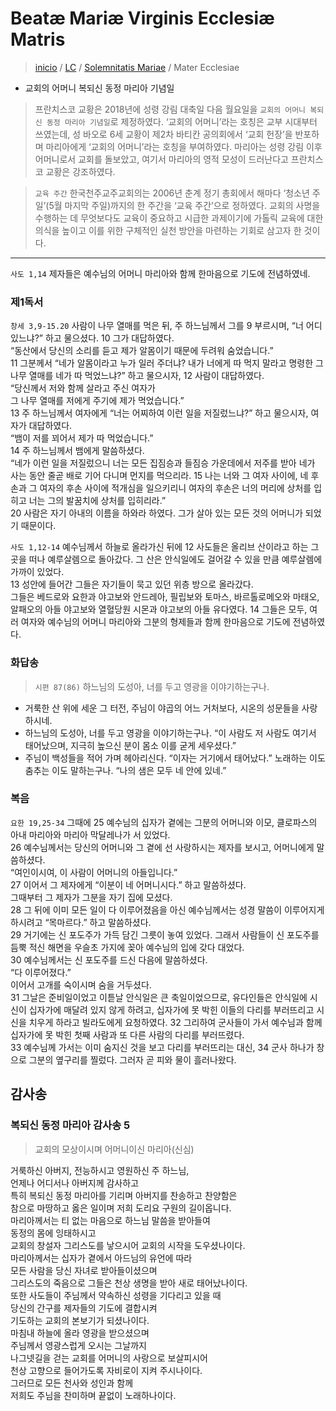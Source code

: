 # Beatæ Mariæ Virginis Ecclesiæ Matris

> [inicio](../../README.md) / [LC](../../LC.md) / [Solemnitatis Mariae](../LM.md) / Mater Ecclesiae

- 교회의 어머니 복되신 동정 마리아 기념일


> 프란치스코 교황은 2018년에 성령 강림 대축일 다음 월요일을 `교회의 어머니 복되신 동정 마리아 기념일`로 제정하였다. ‘교회의 어머니’라는 호칭은 교부 시대부터 쓰였는데, 성 바오로 6세 교황이 제2차 바티칸 공의회에서 ‘교회 헌장’을 반포하며 마리아에게 ‘교회의 어머니’라는 호칭을 부여하였다. 마리아는 성령 강림 이후 어머니로서 교회를 돌보았고, 여기서 마리아의 영적 모성이 드러난다고 프란치스코 교황은 강조하였다.  

> `교육 주간` 한국천주교주교회의는 2006년 춘계 정기 총회에서 해마다 ‘청소년 주일’(5월 마지막 주일)까지의 한 주간을 ‘교육 주간’으로 정하였다. 교회의 사명을 수행하는 데 무엇보다도 교육이 중요하고 시급한 과제이기에 가톨릭 교육에 대한 의식을 높이고 이를 위한 구체적인 실천 방안을 마련하는 기회로 삼고자 한 것이다.

----

`사도 1,14` 제자들은 예수님의 어머니 마리아와 함께 한마음으로 기도에 전념하였네.

### 제1독서
`창세 3,9-15.20` 사람이 나무 열매를 먹은 뒤, 주 하느님께서 그를 9 부르시며, “너 어디 있느냐?” 하고 물으셨다. 10 그가 대답하였다.  
“동산에서 당신의 소리를 듣고 제가 알몸이기 때문에 두려워 숨었습니다.”  
11 그분께서 “네가 알몸이라고 누가 일러 주더냐? 내가 너에게 따 먹지 말라고 명령한 그 나무 열매를 네가 따 먹었느냐?” 하고 물으시자, 12 사람이 대답하였다.  
“당신께서 저와 함께 살라고 주신 여자가  
그 나무 열매를 저에게 주기에 제가 먹었습니다.”  
13 주 하느님께서 여자에게 “너는 어찌하여 이런 일을 저질렀느냐?” 하고 물으시자, 여자가 대답하였다.  
“뱀이 저를 꾀어서 제가 따 먹었습니다.”  
14 주 하느님께서 뱀에게 말씀하셨다.  
“네가 이런 일을 저질렀으니 너는 모든 집짐승과 들짐승 가운데에서 저주를 받아 네가 사는 동안 줄곧 배로 기어 다니며 먼지를 먹으리라. 15 나는 너와 그 여자 사이에, 네 후손과 그 여자의 후손 사이에 적개심을 일으키리니 여자의 후손은 너의 머리에 상처를 입히고 너는 그의 발꿈치에 상처를 입히리라.”  
20 사람은 자기 아내의 이름을 하와라 하였다. 그가 살아 있는 모든 것의 어머니가 되었기 때문이다.  


`사도 1,12-14` 예수님께서 하늘로 올라가신 뒤에 12 사도들은 올리브 산이라고 하는 그곳을 떠나 예루살렘으로 돌아갔다. 그 산은 안식일에도 걸어갈 수 있을 만큼 예루살렘에 가까이 있었다.  
13 성안에 들어간 그들은 자기들이 묵고 있던 위층 방으로 올라갔다.  
그들은 베드로와 요한과 야고보와 안드레아, 필립보와 토마스, 바르톨로메오와 마태오, 알패오의 아들 야고보와 열혈당원 시몬과 야고보의 아들 유다였다. 14 그들은 모두, 여러 여자와 예수님의 어머니 마리아와 그분의 형제들과 함께 한마음으로 기도에 전념하였다.


### 화답송

> `시편 87(86)` 하느님의 도성아, 너를 두고 영광을 이야기하는구나.  
- 거룩한 산 위에 세운 그 터전, 주님이 야곱의 어느 거처보다, 시온의 성문들을 사랑하시네.
- 하느님의 도성아, 너를 두고 영광을 이야기하는구나. “이 사람도 저 사람도 여기서 태어났으며, 지극히 높으신 분이 몸소 이를 굳게 세우셨다.”
- 주님이 백성들을 적어 가며 헤아리신다. “이자는 거기에서 태어났다.” 노래하는 이도 춤추는 이도 말하는구나. “나의 샘은 모두 네 안에 있네.”

### 복음 
`요한 19,25-34`  그때에 25 예수님의 십자가 곁에는 그분의 어머니와 이모, 클로파스의 아내 마리아와 마리아 막달레나가 서 있었다.  
26 예수님께서는 당신의 어머니와 그 곁에 선 사랑하시는 제자를 보시고, 어머니에게 말씀하셨다.  
“여인이시여, 이 사람이 어머니의 아들입니다.”  
27 이어서 그 제자에게 “이분이 네 어머니시다.” 하고 말씀하셨다.  
그때부터 그 제자가 그분을 자기 집에 모셨다.  
28 그 뒤에 이미 모든 일이 다 이루어졌음을 아신 예수님께서는 성경 말씀이 이루어지게 하시려고 “목마르다.” 하고 말씀하셨다.  
29 거기에는 신 포도주가 가득 담긴 그릇이 놓여 있었다. 그래서 사람들이 신 포도주를 듬뿍 적신 해면을 우슬초 가지에 꽂아 예수님의 입에 갖다 대었다.  
30 예수님께서는 신 포도주를 드신 다음에 말씀하셨다.  
“다 이루어졌다.”  
이어서 고개를 숙이시며 숨을 거두셨다.  
31 그날은 준비일이었고 이튿날 안식일은 큰 축일이었으므로, 유다인들은 안식일에 시신이 십자가에 매달려 있지 않게 하려고, 십자가에 못 박힌 이들의 다리를 부러뜨리고 시신을 치우게 하라고 빌라도에게 요청하였다. 32 그리하여 군사들이 가서 예수님과 함께 십자가에 못 박힌 첫째 사람과 또 다른 사람의 다리를 부러뜨렸다.  
33 예수님께 가서는 이미 숨지신 것을 보고 다리를 부러뜨리는 대신, 34 군사 하나가 창으로 그분의 옆구리를 찔렀다. 그러자 곧 피와 물이 흘러나왔다.


## 감사송
### 복되신 동정 마리아 감사송 5
> 교회의 모상이시며 어머니이신 마리아(신심)

거룩하신 아버지, 전능하시고 영원하신 주 하느님,  
언제나 어디서나 아버지께 감사하고  
특히 복되신 동정 마리아를 기리며 아버지를 찬송하고 찬양함은  
참으로 마땅하고 옳은 일이며 저희 도리요 구원의 길이옵니다.  
마리아께서는 티 없는 마음으로 하느님 말씀을 받아들여  
동정의 몸에 잉태하시고  
교회의 창설자 그리스도를 낳으시어 교회의 시작을 도우셨나이다.  
마리아께서는 십자가 곁에서 아드님의 유언에 따라  
모든 사람을 당신 자녀로 받아들이셨으며  
그리스도의 죽음으로 그들은 천상 생명을 받아 새로 태어났나이다.  
또한 사도들이 주님께서 약속하신 성령을 기다리고 있을 때  
당신의 간구를 제자들의 기도에 결합시켜  
기도하는 교회의 본보기가 되셨나이다.  
마침내 하늘에 올라 영광을 받으셨으며  
주님께서 영광스럽게 오시는 그날까지  
나그넷길을 걷는 교회를 어머니의 사랑으로 보살피시어  
천상 고향으로 들어가도록 자비로이 지켜 주시나이다.  
그러므로 모든 천사와 성인과 함께  
저희도 주님을 찬미하며 끝없이 노래하나이다.